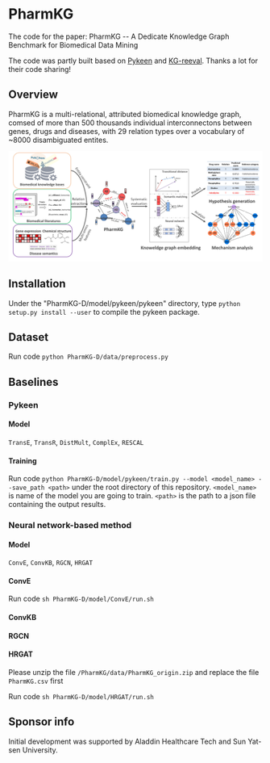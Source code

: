 # PharmKG

The code for the paper: PharmKG -- A Dedicate Knowledge Graph Benchmark for Biomedical Data Mining

The code was partly built based on [Pykeen](https://github.com/pykeen/pykeen) and [KG-reeval](https://github.com/svjan5/kg-reeval). Thanks a lot for their code sharing!

## Overview
PharmKG is a multi-relational, attributed biomedical knowledge graph, comsed of more than 500 thousands individual interconnectons between genes, drugs and diseases, with 29 relation types over a vocabulary of ~8000 disambiguated entites.

![PharmKG](pharmkg.jpg)
<!-- ### (Result) -->

## Installation

Under the "PharmKG-D/model/pykeen/pykeen" directory, type `python setup.py install --user` to compile the pykeen package.

## Dataset

Run code `python PharmKG-D/data/preprocess.py`


## Baselines

### Pykeen

#### Model

`TransE`, `TransR`, `DistMult`, `ComplEx`, `RESCAL`

#### Training

Run code `python PharmKG-D/model/pykeen/train.py --model <model_name> --save_path <path>` under the root directory of this repository.  `<model_name>` is name of the model you are going to train. `<path>` is the path to a json file containing the output results.

### Neural network-based method

#### Model

`ConvE`, `ConvKB`, `RGCN`, `HRGAT`

#### ConvE

Run code `sh PharmKG-D/model/ConvE/run.sh`

#### ConvKB



#### RGCN

#### HRGAT

Please unzip the file `/PharmKG/data/PharmKG_origin.zip` and replace the file `PharmKG.csv` first

Run code `sh PharmKG-D/model/HRGAT/run.sh`

<!-- ### Hyperparameter Optimization

We used default hyperparameters in package `pykeen`. If you want to try , please modify the hyperparameters in file `PharmK-D/model/pykeen/train.py`.  -->


## Sponsor info
Initial development was supported by Aladdin Healthcare Tech and Sun Yat-sen University.

